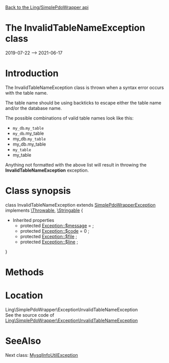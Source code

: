[Back to the Ling/SimplePdoWrapper api](https://github.com/lingtalfi/SimplePdoWrapper/blob/master/doc/api/Ling/SimplePdoWrapper.md)



The InvalidTableNameException class
================
2019-07-22 --> 2021-06-17






Introduction
============

The InvalidTableNameException class is thrown when a syntax error occurs with the table name.

The table name should be using backticks to escape either the table name and/or the database name.


The possible combinations of valid table names look like this:

- `my_db`.`my_table`
- `my_db`.my_table
- my_db.`my_table`
- my_db.my_table
- `my_table`
- my_table


Anything not formatted with the above list will result in throwing the **InvalidTableNameException** exception.



Class synopsis
==============


class <span class="pl-k">InvalidTableNameException</span> extends [SimplePdoWrapperException](https://github.com/lingtalfi/SimplePdoWrapper/blob/master/doc/api/Ling/SimplePdoWrapper/Exception/SimplePdoWrapperException.md) implements [\Throwable](http://php.net/manual/en/class.throwable.php), [\Stringable](https://wiki.php.net/rfc/stringable) {

- Inherited properties
    - protected  [Exception::$message](#property-message) =  ;
    - protected  [Exception::$code](#property-code) = 0 ;
    - protected  [Exception::$file](#property-file) ;
    - protected  [Exception::$line](#property-line) ;

}






Methods
==============






Location
=============
Ling\SimplePdoWrapper\Exception\InvalidTableNameException<br>
See the source code of [Ling\SimplePdoWrapper\Exception\InvalidTableNameException](https://github.com/lingtalfi/SimplePdoWrapper/blob/master/Exception/InvalidTableNameException.php)



SeeAlso
==============
Next class: [MysqlInfoUtilException](https://github.com/lingtalfi/SimplePdoWrapper/blob/master/doc/api/Ling/SimplePdoWrapper/Exception/MysqlInfoUtilException.md)<br>
